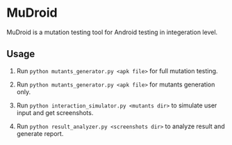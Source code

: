 MuDroid
======

MuDroid is a mutation testing tool for Android testing in integeration level.

Usage
------

1. Run `python mutants_generator.py <apk file>` for full mutation testing.

2. Run `python mutants_generator.py <apk file>` for mutants generation only.

3. Run `python interaction_simulator.py <mutants dir>` to simulate user input and get screenshots.

4. Run `python result_analyzer.py <screenshots dir>` to analyze result and generate report.
